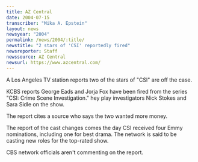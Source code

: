```yaml
---
title: AZ Central
date: 2004-07-15
transcriber: "Mika A. Epstein"
layout: news
newsyear: "2004"
permalink: /news/2004/:title/
newstitle: "2 stars of 'CSI' reportedly fired"
newsreporter: Staff
newssource: AZ Central
newsurl: https://www.azcentral.com/
---
```


A Los Angeles TV station reports two of the stars of "CSI" are off the case.

KCBS reports George Eads and Jorja Fox have been fired from the series "CSI: Crime Scene Investigation." hey play investigators Nick Stokes and Sara Sidle on the show.

The report cites a source who says the two wanted more money.

The report of the cast changes comes the day CSI received four Emmy nominations, including one for best drama. The network is said to be casting new roles for the top-rated show.

CBS network officials aren't commenting on the report.

